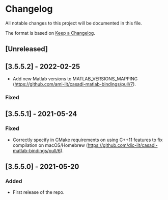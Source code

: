 # Changelog
All notable changes to this project will be documented in this file.

The format is based on [Keep a Changelog](https://keepachangelog.com/en/1.0.0/).

## [Unreleased]

## [3.5.5.2] - 2022-02-25

- Add new Matlab versions to MATLAB_VERSIONS_MAPPING (https://github.com/ami-iit/casadi-matlab-bindings/pull/7).

### Fixed

## [3.5.5.1] - 2021-05-24

### Fixed
- Correctly specify in CMake requirements on using C++11 features to fix compilation on macOS/Homebrew (https://github.com/dic-iit/casadi-matlab-bindings/pull/6).

## [3.5.5.0] - 2021-05-20

### Added
- First release of the repo.


